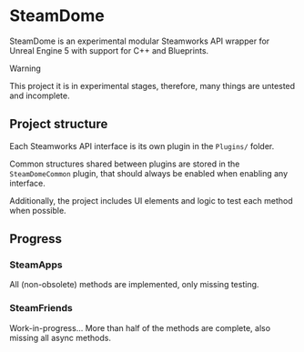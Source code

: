# SteamDome
SteamDome is an experimental modular Steamworks API wrapper for Unreal Engine 5 with support for C++ and Blueprints.

> [!Warning]
> This project it is in experimental stages, therefore, many things are untested and incomplete.

## Project structure
Each Steamworks API interface is its own plugin in the `Plugins/` folder.

Common structures shared between plugins are stored in the `SteamDomeCommon` plugin,
that should always be enabled when enabling any interface.

Additionally, the project includes UI elements and logic to test each method when possible.

## Progress
### SteamApps
All (non-obsolete) methods are implemented, only missing testing.

### SteamFriends
Work-in-progress...
More than half of the methods are complete, also missing all async methods.

